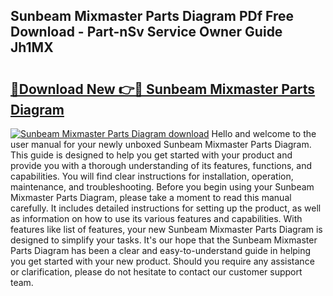 ## Sunbeam Mixmaster Parts Diagram PDf Free Download - Part-nSv Service Owner Guide Jh1MX

# <h2><a href="http://dfqn39.blite.top/?on=Sunbeam+Mixmaster+Parts+Diagram">🔗Download New 👉🔴 Sunbeam Mixmaster Parts Diagram</a></h2>

[![Sunbeam Mixmaster Parts Diagram download](https://i.imgur.com/lujVjoI.png)](http://dfqn39.blite.top/?on=Sunbeam+Mixmaster+Parts+Diagram)
Hello and welcome to the user manual for your newly unboxed Sunbeam Mixmaster Parts Diagram. This guide is designed to help you get started with your product and provide you with a thorough understanding of its features, functions, and capabilities. You will find clear instructions for installation, operation, maintenance, and troubleshooting. Before you begin using your Sunbeam Mixmaster Parts Diagram, please take a moment to read this manual carefully. It includes detailed instructions for setting up the product, as well as information on how to use its various features and capabilities. With features like list of features, your new Sunbeam Mixmaster Parts Diagram is designed to simplify your tasks. It's our hope that the Sunbeam Mixmaster Parts Diagram has been a clear and easy-to-understand guide in helping you get started with your new product. Should you require any assistance or clarification, please do not hesitate to contact our customer support team.
